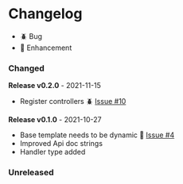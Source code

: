 # Changelog

- 🪲 Bug
- 🎈 Enhancement

### Changed

**Release v0.2.0** - 2021-11-15
- Register controllers 🪲 [Issue #10](https://github.com/joegasewicz/gorilla-controllers/issues/10)

**Release v0.1.0** - 2021-10-27
- Base template needs to be dynamic 🎈 [Issue #4](https://github.com/joegasewicz/gorilla-controllers/issues/4)
- Improved Api doc strings
- Handler type added

### Unreleased
